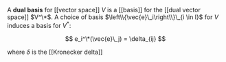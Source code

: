 A **dual basis** for [[vector space]] $V$ is a [[basis]] for the [[dual vector space]] $V^\*$.  A choice of basis $\left\\{\vec{e}\_i\right\\}\_{i \in I}$ for $V$ induces a basis for $V^*$:

$$
e_i^\*(\vec{e}\_j) = \delta_{ij}
$$

where $\delta$ is the [[Kronecker delta]]